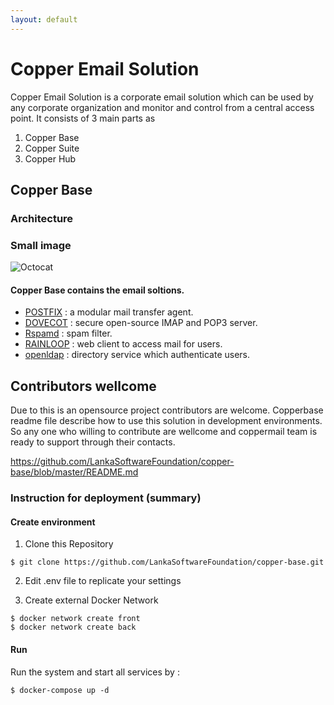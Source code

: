```yaml
---
layout: default
---
```


# Copper Email Solution


Copper Email Solution is a corporate email solution which can be used by any corporate organization and monitor and control from a central access point. It consists of 3 main parts as
1. Copper Base
2. Copper Suite
3. Copper Hub


## Copper Base

### Architecture

### Small image
![Octocat](https://github.com/LankaSoftwareFoundation/Copper-EmailSolution/blob/master/mailServerArchitecture.png)


#### Copper Base contains the email  soltions.

- [POSTFIX](http://www.postfix.org/) : a modular mail transfer agent.
- [DOVECOT](https://www.dovecot.org/) : secure open-source IMAP and POP3 server.
- [Rspamd](https://rspamd.com/) : spam filter.
- [RAINLOOP](https://www.rainloop.net/) : web client to access mail for users.
- [openldap](https://www.openldap.org/) : directory service which authenticate users.


## Contributors wellcome

Due to this is an opensource project contributors are welcome.
Copperbase readme file describe how to use this solution in development environments.
So any one who willing to contribute are wellcome and coppermail team is ready to support through their contacts.

https://github.com/LankaSoftwareFoundation/copper-base/blob/master/README.md

### Instruction for deployment (summary)

#### Create environment

1. Clone this Repository

```
$ git clone https://github.com/LankaSoftwareFoundation/copper-base.git
```

2. Edit .env file to replicate your settings

3. Create external Docker Network

```
$ docker network create front
$ docker network create back
```
#### Run

Run the system and start all services by :

```
$ docker-compose up -d 
```

